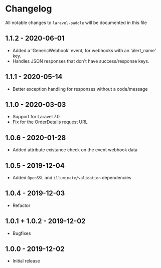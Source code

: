 # Changelog

All notable changes to `laravel-paddle` will be documented in this file

## 1.1.2 - 2020-06-01

- Added a 'GenericWebhook' event, for webhooks with an 'alert_name' key.
- Handles JSON responses that don't have success/response keys.

## 1.1.1 - 2020-05-14

- Better exception handling for responses without a code/message

## 1.1.0 - 2020-03-03

- Support for Laravel 7.0
- Fix for the OrderDetails request URL

## 1.0.6 - 2020-01-28

- Added attribute existance check on the event webhook data

## 1.0.5 - 2019-12-04

- Added `OpenSSL` and `illuminate/validation` dependencies

## 1.0.4 - 2019-12-03

- Refactor

## 1.0.1 + 1.0.2 - 2019-12-02

- Bugfixes

## 1.0.0 - 2019-12-02

- Initial release
